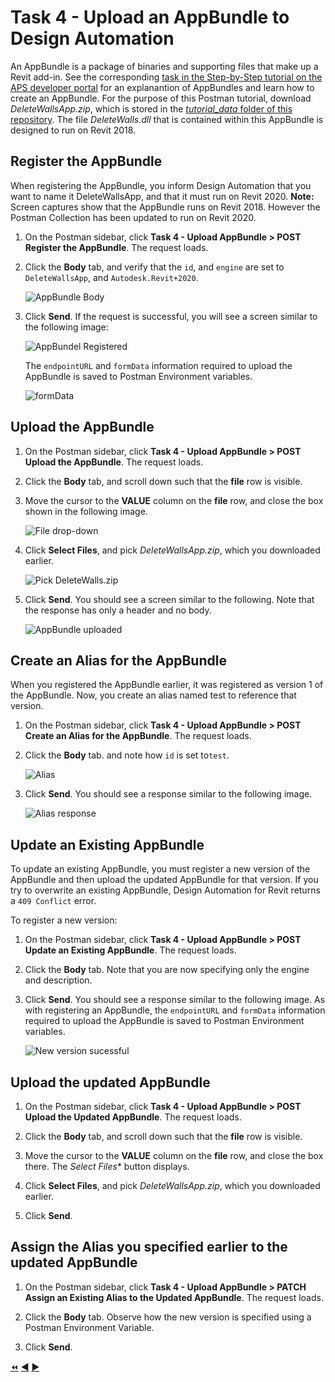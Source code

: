 # Task 4 - Upload an AppBundle to Design Automation

An AppBundle is a package of binaries and supporting files that make up a Revit add-in. See the corresponding [task in the Step-by-Step tutorial on the APS developer portal](https://forge.autodesk.com/en/docs/design-automation/v3/tutorials/revit/step4-publish-appbundle/) for an explanantion of AppBundles and learn how to create an AppBundle. For the purpose of this Postman tutorial,  download *DeleteWallsApp.zip*, which is stored in the [*tutorial_data* folder of this repository](../tutorial_data). The file *DeleteWalls.dll* that is contained within this AppBundle is designed to run on Revit 2018.

## Register the AppBundle

When registering the AppBundle, you inform Design Automation that you want to name it DeleteWallsApp, and that it must run on Revit 2020.
**Note:** Screen captures show that the AppBundle runs on Revit 2018. However the Postman Collection has been updated to run on Revit 2020.

1. On the Postman sidebar, click **Task 4 - Upload AppBundle > POST Register the AppBundle**. The request loads.

2. Click the **Body** tab, and verify that the `id`, and `engine` are set to `DeleteWallsApp`, and `Autodesk.Revit+2020`.

    ![AppBundle Body](../images/task4-appbundle_body.png "AppBundle Body")

3. Click **Send**. If the request is successful, you will see a screen similar to the following image:

    ![AppBundel Registered](../images/task4-appbundle_registered.png "AppBundel Registered")

    The `endpointURL` and `formData` information required to upload the AppBundle is saved to Postman Environment variables.

    ![formData](../images/task4-appbundle_form_data.png "formData")

## Upload the AppBundle

1. On the Postman sidebar, click **Task 4 - Upload AppBundle > POST Upload the AppBundle**. The request loads.

2. Click the **Body** tab, and scroll down such that the **file** row is visible.

3. Move the cursor to the **VALUE** column on the **file** row, and close the box shown in the following image.

    ![File drop-down](../images/task4-appbundle_file_dropdown.png "File drop-down")

4. Click **Select Files**, and pick *DeleteWallsApp.zip*, which you downloaded earlier.

    ![Pick DeleteWalls.zip](../images/task4-appbundle_select_file.png "Pick DeleteWalls.zip")

5. Click **Send**. You should see a screen similar to the following. Note that the response has only a header and no body.

    ![AppBundle uploaded](../images/task4-appbundle_uploaded.png "AppBundle uploaded")

## Create an Alias for the AppBundle

When you registered the AppBundle earlier, it was registered as version 1 of the AppBundle. Now, you create an alias named test to reference that version.

1. On the Postman sidebar, click **Task 4 - Upload AppBundle > POST Create an Alias for the AppBundle**. The request loads.

2. Click the **Body** tab. and note how `id` is set to`test`.

    ![Alias](../images/task4-appbundle_alias.png "Alias")

3. Click **Send**. You should see a response similar to the following image.

    ![Alias response](../images/task4-appbundle_alias_set.png "Alias response")

## Update an Existing AppBundle

To update an existing AppBundle, you must register a new version of the AppBundle and then upload the updated AppBundle for that version. If you try to overwrite an existing AppBundle, Design Automation for Revit returns a `409 Conflict` error.

To register a new version:

1. On the Postman sidebar, click **Task 4 - Upload AppBundle > POST Update an Existing AppBundle**. The request loads.

2. Click the **Body** tab. Note that you are now specifying only the engine and description.

3. Click **Send**. You should see a response similar to the following image. As with registering an AppBundle, the `endpointURL` and `formData` information required to upload the AppBundle is saved to Postman Environment variables.

    ![New version sucessful](../images/task4-appbundle_new_version_successfull.png "New version successful")

## Upload the updated AppBundle

1. On the Postman sidebar, click **Task 4 - Upload AppBundle > POST Upload the Updated AppBundle**. The request loads.

2. Click the **Body** tab, and scroll down such that the **file** row is visible.

3. Move the cursor to the **VALUE** column on the **file** row, and close the box there. The *Select Files** button displays.

4. Click **Select Files**, and pick *DeleteWallsApp.zip*, which you downloaded earlier.

5. Click **Send**.

## Assign the Alias you specified earlier to the updated AppBundle

1. On the Postman sidebar, click **Task 4 - Upload AppBundle > PATCH Assign an Existing Alias to the Updated AppBundle**. The request loads.

2. Click the **Body** tab. Observe how the new version is specified using a Postman Environment Variable.

3. Click **Send**.

[:rewind:](../readme.md "readme.md") [:arrow_backward:](task-3.md "Previous task") [:arrow_forward:](task-5.md "Next task")
